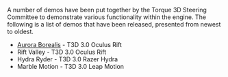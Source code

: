 A number of demos have been put together by the Torque 3D Steering Committee to demonstrate various functionality within the engine.  The following is a list of demos that have been released, presented from newest to oldest.

* [Aurora Borealis](Aurora-Borealis-Demo) - T3D 3.0 Oculus Rift
* Rift Valley - T3D 3.0 Oculus Rift
* Hydra Ryder - T3D 3.0 Razer Hydra
* Marble Motion - T3D 3.0 Leap Motion
